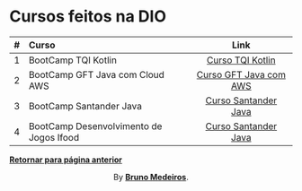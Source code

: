 # Cursos feitos na DIO

|  #  | Curso                                   |                        Link                        |
| :-: | :-------------------------------------- | :------------------------------------------------: |
|  1  | BootCamp TQI Kotlin                     |     [Curso TQI Kotlin](./TQI_Kotlin/README.md)     |
|  2  | BootCamp GFT Java com Cloud AWS         | [Curso GFT Java com AWS](./GFT_Java_Aws/README.md) |
|  3  | BootCamp Santander Java                 | [Curso Santander Java](./Santander_Java/README.md) |
|  4  | BootCamp Desenvolvimento de Jogos Ifood |  [Curso Santander Java](./Ifood_Games/README.md)   |

**[Retornar para página anterior](../README.md)**

<p align="center">By <strong><a href="https://github.com/BrunoMedeiros14">Bruno Medeiros</a></strong>.</p>
